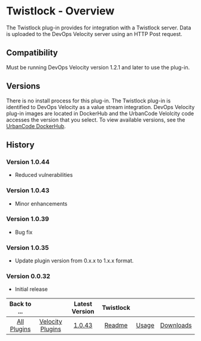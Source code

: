 
# Twistlock - Overview

The Twistlock plug-in provides for integration with a Twistlock server. Data is uploaded to the
DevOps Velocity server using an HTTP Post request.

## Compatibility

Must be running DevOps Velocity version 1.2.1 and later to use the plug-in.

## Versions

There is no install process for this plug-in. The
Twistlock plug-in is identified to DevOps Velocity as a value stream integration. DevOps Velocity plug-in images
are located in DockerHub and the UrbanCode Velolcity code accesses the version that you select. To view available
versions, see the [UrbanCode DockerHub](https://hub.docker.com/r/urbancode/ucv-ext-twistlock/tags).

## History

### Version 1.0.44

* Reduced vulnerabilities

### Version 1.0.43

* Minor enhancements

### Version 1.0.39

* Bug fix

### Version 1.0.35

* Update plugin version from 0.x.x to 1.x.x format.

### Version 0.0.32

* Initial release



|Back to ...||Latest Version|Twistlock |||
| :---: | :---: | :---: | :---: | :---: | :---: |
|[All Plugins](../../index.md)|[Velocity Plugins](../README.md)|[1.0.43](https://raw.githubusercontent.com/UrbanCode/IBM-UCV-PLUGINS/main/files/ucv-ext-twistlock/ucv-ext-twistlock-1.0.43.tar.zip)|[Readme](README.md)|[Usage](usage.md)|[Downloads](downloads.md)|
